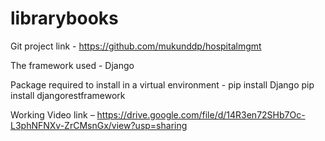 # librarybooks

Git project link - https://github.com/mukunddp/hospitalmgmt

The framework used - Django 

Package required to install in a virtual environment - 
  pip install Django
  pip install djangorestframework

Working Video link – https://drive.google.com/file/d/14R3en72SHb7Oc-L3phNFNXv-ZrCMsnGx/view?usp=sharing
